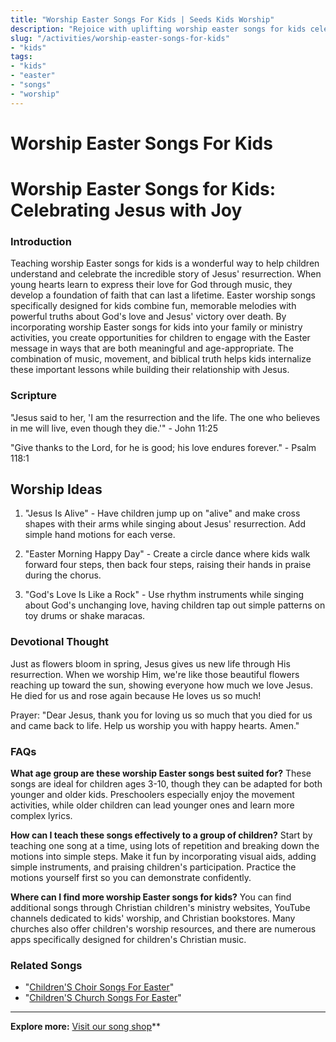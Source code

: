 ```yaml
---
title: "Worship Easter Songs For Kids | Seeds Kids Worship"
description: "Rejoice with uplifting worship easter songs for kids celebrating Jesus' resurrection. Easter worship resources for kids and Sunday school."
slug: "/activities/worship-easter-songs-for-kids"
- "kids"
tags:
- "kids"
- "easter"
- "songs"
- "worship"
---
```


# Worship Easter Songs For Kids

# Worship Easter Songs for Kids: Celebrating Jesus with Joy

### Introduction
Teaching worship Easter songs for kids is a wonderful way to help children understand and celebrate the incredible story of Jesus' resurrection. When young hearts learn to express their love for God through music, they develop a foundation of faith that can last a lifetime. Easter worship songs specifically designed for kids combine fun, memorable melodies with powerful truths about God's love and Jesus' victory over death. By incorporating worship Easter songs for kids into your family or ministry activities, you create opportunities for children to engage with the Easter message in ways that are both meaningful and age-appropriate. The combination of music, movement, and biblical truth helps kids internalize these important lessons while building their relationship with Jesus.

### Scripture
"Jesus said to her, 'I am the resurrection and the life. The one who believes in me will live, even though they die.'" - John 11:25

"Give thanks to the Lord, for he is good; his love endures forever." - Psalm 118:1

## Worship Ideas
1. "Jesus Is Alive" - Have children jump up on "alive" and make cross shapes with their arms while singing about Jesus' resurrection. Add simple hand motions for each verse.

2. "Easter Morning Happy Day" - Create a circle dance where kids walk forward four steps, then back four steps, raising their hands in praise during the chorus.

3. "God's Love Is Like a Rock" - Use rhythm instruments while singing about God's unchanging love, having children tap out simple patterns on toy drums or shake maracas.

### Devotional Thought
Just as flowers bloom in spring, Jesus gives us new life through His resurrection. When we worship Him, we're like those beautiful flowers reaching up toward the sun, showing everyone how much we love Jesus. He died for us and rose again because He loves us so much!

Prayer: "Dear Jesus, thank you for loving us so much that you died for us and came back to life. Help us worship you with happy hearts. Amen."

### FAQs

**What age group are these worship Easter songs best suited for?**
These songs are ideal for children ages 3-10, though they can be adapted for both younger and older kids. Preschoolers especially enjoy the movement activities, while older children can lead younger ones and learn more complex lyrics.

**How can I teach these songs effectively to a group of children?**
Start by teaching one song at a time, using lots of repetition and breaking down the motions into simple steps. Make it fun by incorporating visual aids, adding simple instruments, and praising children's participation. Practice the motions yourself first so you can demonstrate confidently.

**Where can I find more worship Easter songs for kids?**
You can find additional songs through Christian children's ministry websites, YouTube channels dedicated to kids' worship, and Christian bookstores. Many churches also offer children's worship resources, and there are numerous apps specifically designed for children's Christian music.

### Related Songs

- "[Children'S Choir Songs For Easter](/activities/children-s-choir-songs-for-easter/)"
- "[Children'S Church Songs For Easter](/activities/children-s-church-songs-for-easter/)"

---

**Explore more:** [Visit our song shop](https://seedskidsworship.com/shop)**

<!-- Schema Markup -->
<script type="application/ld+json">
{
  "@context": "https://schema.org",
  "@type": "MusicRecording",
  "name": "Worship Easter Songs For Kids",
  "byArtist": {
    "@type": "MusicGroup",
    "name": "Seeds Kids Worship"
  },
  "isFamilyFriendly": true,
  "url": "https://seedskidsworship.com/activities/worship-easter-songs-for-kids/"
}
</script>